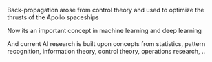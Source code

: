 ---
---

Back-propagation arose from control theory and used to optimize the thrusts of the Apollo spaceships

Now its an important concept in machine learning and deep learning

And current AI research is built upon concepts from statistics, pattern recognition, information theory, control theory, operations research, .. 